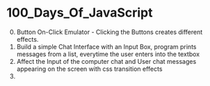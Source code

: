 # 100_Days_Of_JavaScript
0. Button On-Click Emulator - Clicking the Buttons creates different effects. 
1. Build a simple Chat Interface with an Input Box, program prints messages from a list, everytime the user enters into the textbox
2. Affect the Input of the computer chat and User chat messages appearing on the screen with css transition effects
3. 
